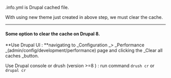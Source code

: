 .info.yml is Drupal cached file.

With using new theme just created in above step, we must clear the cache.

---

#### **Some option to clear the cache on Drupal 8.**

**Use Drupal UI : **navigating to _Configuration _&gt; _Performance _\(admin/config/development/performance\) page and clicking the _Clear all caches _button.

Use Drupal console or drush \(version &gt;=8 \) : run command `drush cr` or `drupal cr`

